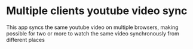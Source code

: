 # Multiple clients youtube video sync
 This app syncs the same youtube video on multiple browsers, making possible for two or more to watch the same video synchronously from different places
